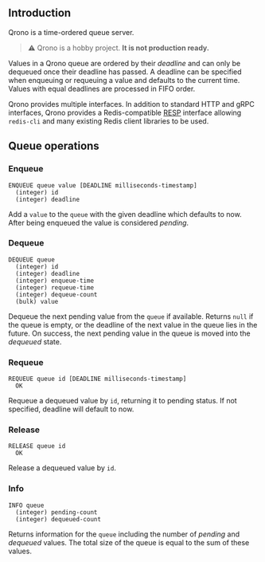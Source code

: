
## Introduction

Qrono is a time-ordered queue server.

> :warning: Qrono is a hobby project. **It is not production ready.**

Values in a Qrono queue are ordered by their _deadline_ and can only be dequeued once their deadline has passed. A deadline can be specified when enqueuing or requeuing a value and defaults to the current time. Values with equal deadlines are processed in FIFO order.

Qrono provides multiple interfaces. In addition to standard HTTP and gRPC interfaces, Qrono provides a Redis-compatible [RESP](https://redis.io/topics/protocol) interface allowing `redis-cli` and many existing Redis client libraries to be used.

## Queue operations

### Enqueue

```
ENQUEUE queue value [DEADLINE milliseconds-timestamp]
  (integer) id
  (integer) deadline
```

Add a `value` to the `queue` with the given deadline which defaults to now. After being enqueued the value is considered _pending_.

### Dequeue

```
DEQUEUE queue
  (integer) id
  (integer) deadline
  (integer) enqueue-time
  (integer) requeue-time
  (integer) dequeue-count
  (bulk) value
```

Dequeue the next pending value from the `queue` if available. Returns `null` if the queue is empty, or the deadline of the next value in the queue lies in the future. On success, the next pending value in the queue is moved into the _dequeued_ state.

### Requeue

```
REQUEUE queue id [DEADLINE milliseconds-timestamp]
  OK
```

Requeue a dequeued value by `id`, returning it to pending status. If not specified, deadline will default to now.

### Release

```
RELEASE queue id
  OK
```

Release a dequeued value by `id`.

### Info

```
INFO queue
  (integer) pending-count
  (integer) dequeued-count
```

Returns information for the `queue` including the number of _pending_ and _dequeued_ values. The total size of the queue is equal to the sum of these values.
